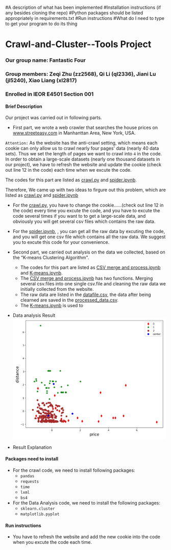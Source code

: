 #A description of what has been implemented
#Installation instructions (if any besides cloning the repo)
#Python packages should be listed appropriately in requirements.txt
#Run instructions
#What do I need to type to get your program to do its thing

# Crawl-and-Cluster--Tools Project
### Our group name: Fantastic Four
### Group members: Zeqi Zhu (zz2568), Qi Li (ql2336), Jiani Lu (jl5240), Xiao Liang (xl2817)
### Enrolled in IEOR E4501 Section 001

#### Brief Description
Our project was carried out in following parts.<br>

* First part, we wrote a web crawler that searches the house prices on www.streeteasy.com in Manhanttan Area, New York, USA.<br> 

`Attention:` As the website has the anti-crawl setting, which means each cookie can only allow us to crawl nearly four pages' data (nearly 40 data sets). Thus we set the length of pages we want to crawl into `4` in the code. <br>
In order to obtain a large-scale datasets (nearly one thousand datasets in our project), we have to refresh the website and update the cookie (check out line 12 in the code) each time when we excute the code. <br>

The codes for this part are listed as [crawl.py](https://github.com/ZachyZhu/Crawl-and-Cluster--Tools-Project/blob/master/crawl.py) and [spider.ipynb](https://github.com/ZachyZhu/Crawl-and-Cluster--Tools-Project/blob/master/spider.ipynb). <br>

Therefore, We came up with two ideas to firgure out this problem, which are listed as [crawl.py](https://github.com/ZachyZhu/Crawl-and-Cluster--Tools-Project/blob/master/crawl.py) and [spider.ipynb](https://github.com/ZachyZhu/Crawl-and-Cluster--Tools-Project/blob/master/spider.ipynb)

  * For the [crawl.py](https://github.com/ZachyZhu/Crawl-and-Cluster--Tools-Project/blob/master/crawl.py), you have to change the cookie......(check out line 12 in the code) every time you excute the code, and you have to excute the code several times if you want to to get a large-scale data, and obviously you will get several csv files which contains the raw data. 

  * For the [spider.ipynb](https://github.com/ZachyZhu/Crawl-and-Cluster--Tools-Project/blob/master/spider.ipynb),  , you can get all the raw data by excuting the code, and you will get one csv file which contains all the raw data. We suggest you to excute this code for your convenience.

* Second part, we carried out analysis on the data we collected, based on the “K-means Clustering Algorithm". <br>
  * The codes for this part are listed as [CSV merge and process.ipynb](https://github.com/ZachyZhu/Crawl-and-Cluster--Tools-Project/blob/master/CSV%20merge%20and%20process.ipynb) and [K-means.ipynb](https://github.com/ZachyZhu/Crawl-and-Cluster--Tools-Project/blob/master/kmeans.ipynb). <br>
  * The [CSV merge and process.ipynb](https://github.com/ZachyZhu/Crawl-and-Cluster--Tools-Project/blob/master/CSV%20merge%20and%20process.ipynb) has two functions. Merging several csv.files into one single csv.file and cleaning the raw data we initially collected from the website.<br>
  * The raw data are listed in the [datafile.csv](https://github.com/ZachyZhu/Crawl-and-Cluster--Tools-Project/blob/master/datafile.csv), the data after being clearned are saved in the [processed_data.csv](https://github.com/ZachyZhu/Crawl-and-Cluster--Tools-Project/blob/master/processed_data.csv). <br>
  * The [K-means.ipynb](https://github.com/ZachyZhu/Crawl-and-Cluster--Tools-Project/blob/master/kmeans.ipynb) is used to 

* Data analysis Result<br>
![](https://github.com/ZachyZhu/Crawl-and-Cluster--Tools-Project/blob/master/visualized%20data.png)

* Result Explanation <br>


#### Packages need to install
* For the crawl code, we need to install following packages:<br>
  * `pandas`
  * `requests`
  * `time`
  * `lxml`
  * `bs4` 
* For the Data Analysis code, we need to install the following packages:<br>
  * `sklearn.cluster`
  * `matplotlib.pyplot`

#### Run instructions
* You have to refresh the website and add the new cookie into the code when you excute the code each time. 
